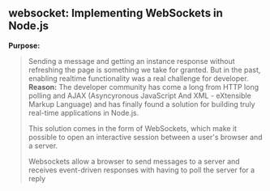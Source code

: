 ## websocket: Implementing WebSockets in Node.js
**Purpose:**
> Sending a message and getting an instance response without refreshing the page is
> something we take for granted. But in the past, enabling realtime functionality was 
> a real challenge for developer. 
**Reason:**
> The developer community has come a long from HTTP long polling and AJAX (Asyncyronous
> JavaScript And XML - eXtensible Markup Language) and has finally found a solution for
> building truly real-time applications in Node.js.
>
> This solution comes in the form of WebSockets, which make it possible to open an 
> interactive session between a user's browser and a server. 
>
> Websockets allow a browser to send messages to a server and receives event-driven
> responses with having to poll the server for a reply

